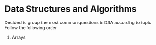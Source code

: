 # Data Structures and Algorithms

Decided to group the most common questions in DSA according to topic
Follow the following order

1. Arrays:
